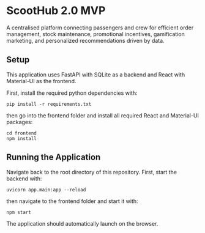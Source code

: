 # ScootHub 2.0 MVP

A centralised platform connecting passengers and crew for efficient order management, stock maintenance, promotional incentives, gamification marketing, and personalized recommendations driven by data.

## Setup

This application uses FastAPI with SQLite as a backend and React with Material-UI as the frontend.

First, install the required python dependencies with:

```
pip install -r requirements.txt
```

then go into the frontend folder and install all required React and Material-UI packages:

```
cd frontend
npm install
```

## Running the Application

Navigate back to the root directory of this repository. First, start the backend with:

```
uvicorn app.main:app --reload
```

then navigate to the frontend folder and start it with:

```
npm start
```

The application should automatically launch on the browser.